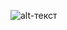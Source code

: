 ![alt-текст](https://steamuserimages-a.akamaihd.net/ugc/2502387438200974102/54F7C2BB28E6F340AB8781F288AF93E6B88F1B5F/?imw=512&imh=352&ima=fit&impolicy=Letterbox&imcolor=%23000000&letterbox=true "СВОФОРД")


